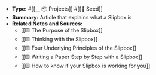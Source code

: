 - **Type:** #[[__ 📦 Projects]] #[[🌱 Seed]]
- **Summary:** Article that explains what a Slipbox is
- **Related Notes and Sources:**
    - [[🟨 The Purpose of the Slipbox]]
    - [[🟨 Thinking with the Slipbox]]
    - [[🟨 Four Underlying Principles of the Slipbox]]
    - [[🟨 Writing a Paper Step by Step with a Slipbox]]
    - [[🟨 How to know if your Slipbox is working for you]]
